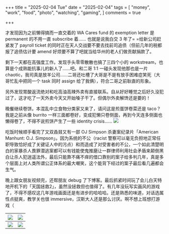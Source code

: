 +++
title = "2025-02-04 Tue"
date = "2025-02-04"
tags = [
    "money",
    "work",
    "food",
    "photo",
    "watching",
    "gaming",
]
comments = true

+++

才发现因为之前懒得搞而一直交着的 WA Cares fund 的 exemption letter 是 permanent 的不用一直 subscribe 着…… 也就是说我白交 3 年了= =给新公司赶紧发了 payroll ticket 的同时正在天人交战要不要去找前司追债（但前几年的税都报了追债估计要 amend 好烦要不算了吧就当给华州的老人们做贡献捐款了。

剩下一天都在高强度工作。发现手头零零散散也搞了三四个小的 workstream，也算是个成熟能抗事儿的新人了……吧。和二哥 1:1 一碰头发现他那也是一片 chaotic，我司真是放羊公司……二哥还吐槽了大哥是不是有放手困难症笑死（大哥忙乱中把同一个 task 同时 assign 给了我俩），符合二哥之前耿直的形象。

另外发现胃酸返流绝对和吃高油高辣外卖有直接联系。自从好好睡觉之后好久没犯过了，这才吃了一天外卖今天又开始嗓子干了。但偶尔外卖解馋还是要的！

晚餐继续卷饼。本混乱中立食物分类家又来了，请问这是煎蛋饼卷菜还是 taco？我是之前从像 burrito 一样三面都卷好，变成犯懒只卷侧面，再到今天连多侧面也懒得卷了，不得不说煎饼产生了一些 identity  crisis……
![](https://media.douchi.space/douchi/media_attachments/files/113/949/135/105/859/759/original/6d5b035bb268839b.jpg)

吃饭时候顺手看完了又双叒叕又有一部 OJ Simpson 杀妻案纪录片「American Manhunt: O.J. Simpson」。因为系统的不公（racist 警察可以毫无负担地正常任职导致恰好成了关键证人中的污点）和而造成了对受害者的不公，一个如此清楚明白的家暴杀人畏罪潜逃案都可以有钱能使鬼推磨让一群律师利用社会矛盾来颠倒黑白让杀人犯逍遥法外，最后只能靠不痛不痒的借口靠别的案子给多判几年，真是多个层面上对人类所谓公正体系的最大嘲笑，这个能背下经过的案子最后看几遍都会生气。

晚上跟女朋友视频完，还帮朋友 debug 了下博客。最后抓紧时间玩了会儿白天特地开机下的「天国拯救2」，虽然没拯救但也值得了。有几年没玩写实画风的游戏了，不得不感叹这几年游戏画面还是有进步的哈哈哈。还是熟悉的味道，对话选属性点挺爽，教学关也很 immersive，汉斯大人还是那么讨厌。啊不想上班想打游戏（


| ![](https://media.douchi.space/douchi/media_attachments/files/113/950/208/172/946/988/original/f3387e09d00ecb51.jpg) | ![](https://media.douchi.space/douchi/media_attachments/files/113/950/210/091/545/168/original/7d265f68d2240f8e.jpg)|
| - | - |
|![](https://media.douchi.space/douchi/media_attachments/files/113/950/210/609/015/811/original/bcfe6a186a92be61.jpg) | ![](https://media.douchi.space/douchi/media_attachments/files/113/950/210/844/486/442/original/543360094aa6444a.jpg) |